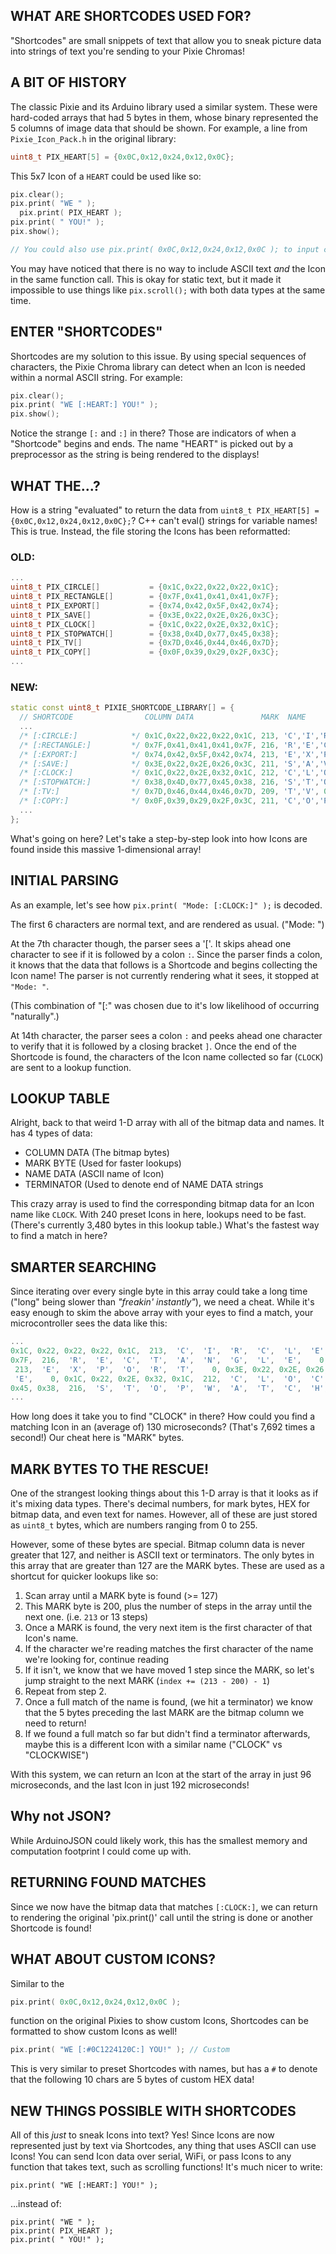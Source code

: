 

## WHAT ARE SHORTCODES USED FOR?

"Shortcodes" are small snippets of text that allow you to sneak picture data into strings of text you're sending to your Pixie Chromas!

## A BIT OF HISTORY

The classic Pixie and its Arduino library used a similar system. These were hard-coded arrays that had 5 bytes in them, whose binary represented the 5 columns of image data that should be shown. For example, a line from `Pixie_Icon_Pack.h` in the original library:

```c++
uint8_t PIX_HEART[5] = {0x0C,0x12,0x24,0x12,0x0C};
```

This 5x7 Icon of a `HEART` could be used like so:
```c++
pix.clear();
pix.print( "WE " );
  pix.print( PIX_HEART );
pix.print( " YOU!" );
pix.show();

// You could also use pix.print( 0x0C,0x12,0x24,0x12,0x0C ); to input custom bitmap data (5 columns with 7 bits of data)
```

You may have noticed that there is no way to include ASCII text *and* the Icon in the same function call. This is okay for static text, but it made it impossible to use things like `pix.scroll();` with both data types at the same time.

## ENTER "SHORTCODES"

Shortcodes are my solution to this issue. By using special sequences of characters, the Pixie Chroma library can detect when an Icon is needed within a normal ASCII string. For example:

```c++
pix.clear();
pix.print( "WE [:HEART:] YOU!" );
pix.show();
```

Notice the strange `[:` and `:]` in there? Those are indicators of when a "Shortcode" begins and ends. The name "HEART" is picked out by a preprocessor as the string is being rendered to the displays!

## WHAT THE...?

How is a string "evaluated" to return the data from `uint8_t PIX_HEART[5] = {0x0C,0x12,0x24,0x12,0x0C};`? C++ can't eval() strings for variable names! This is true. Instead, the file storing the Icons has been reformatted:

### OLD:
```c++
...
uint8_t PIX_CIRCLE[]           = {0x1C,0x22,0x22,0x22,0x1C};
uint8_t PIX_RECTANGLE[]        = {0x7F,0x41,0x41,0x41,0x7F};
uint8_t PIX_EXPORT[]           = {0x74,0x42,0x5F,0x42,0x74};
uint8_t PIX_SAVE[]             = {0x3E,0x22,0x2E,0x26,0x3C};
uint8_t PIX_CLOCK[]            = {0x1C,0x22,0x2E,0x32,0x1C};
uint8_t PIX_STOPWATCH[]        = {0x38,0x4D,0x77,0x45,0x38};
uint8_t PIX_TV[]               = {0x7D,0x46,0x44,0x46,0x7D};
uint8_t PIX_COPY[]             = {0x0F,0x39,0x29,0x2F,0x3C};
...
```
### NEW:
```c++
static const uint8_t PIXIE_SHORTCODE_LIBRARY[] = {
  // SHORTCODE                COLUMN DATA               MARK  NAME                    TERMINATOR                         
  ...
  /* [:CIRCLE:]            */ 0x1C,0x22,0x22,0x22,0x1C, 213, 'C','I','R','C','L','E', 0,
  /* [:RECTANGLE:]         */ 0x7F,0x41,0x41,0x41,0x7F, 216, 'R','E','C','T','A','N','G','L','E', 0,
  /* [:EXPORT:]            */ 0x74,0x42,0x5F,0x42,0x74, 213, 'E','X','P','O','R','T', 0,
  /* [:SAVE:]              */ 0x3E,0x22,0x2E,0x26,0x3C, 211, 'S','A','V','E', 0,
  /* [:CLOCK:]             */ 0x1C,0x22,0x2E,0x32,0x1C, 212, 'C','L','O','C','K', 0,
  /* [:STOPWATCH:]         */ 0x38,0x4D,0x77,0x45,0x38, 216, 'S','T','O','P','W','A','T','C','H', 0,
  /* [:TV:]                */ 0x7D,0x46,0x44,0x46,0x7D, 209, 'T','V', 0,
  /* [:COPY:]              */ 0x0F,0x39,0x29,0x2F,0x3C, 211, 'C','O','P','Y', 0,
  ...
};
```
What's going on here? Let's take a step-by-step look into how Icons are found inside this massive 1-dimensional array!

## INITIAL PARSING

As an example, let's see how `pix.print( "Mode: [:CLOCK:]" );` is decoded.

The first 6 characters are normal text, and are rendered as usual. ("Mode: ")

At the 7th character though, the parser sees a '['. It skips ahead one character to see if it is followed by a colon `:`. Since the parser finds a colon, it knows that the data that follows is a Shortcode and begins collecting the Icon name! The parser is not currently rendering what it sees, it stopped at `"Mode: "`.

(This combination of "[:" was chosen due to it's low likelihood of occurring "naturally".)

At 14th character, the parser sees a colon `:` and peeks ahead one character to verify that it is followed by a closing bracket `]`. Once the end of the Shortcode is found, the characters of the Icon name collected so far (`CLOCK`) are sent to a lookup function.

## LOOKUP TABLE

Alright, back to that weird 1-D array with all of the bitmap data and names. It has 4 types of data:

- COLUMN DATA (The bitmap bytes)
- MARK BYTE (Used for faster lookups)
- NAME DATA (ASCII name of Icon)
- TERMINATOR (Used to denote end of NAME DATA strings

This crazy array is used to find the corresponding bitmap data for an Icon name like `CLOCK`. With 240 preset Icons in here, lookups need to be fast. (There's currently 3,480 bytes in this lookup table.) What's the fastest way to find a match in here?

## SMARTER SEARCHING

Since iterating over every single byte in this array could take a long time ("long" being slower than *"freakin' instantly"*), we need a cheat. While it's easy enough to skim the above array with your eyes to find a match, your microcontroller sees the data like this:
```c++
...
0x1C, 0x22, 0x22, 0x22, 0x1C,  213,  'C',  'I',  'R',  'C',  'L',  'E',    0, 0x7F, 0x41, 0x41, 0x41,
0x7F,  216,  'R',  'E',  'C',  'T',  'A',  'N',  'G',  'L',  'E',    0, 0x74, 0x42, 0x5F, 0x42, 0x74,
 213,  'E',  'X',  'P',  'O',  'R',  'T',    0, 0x3E, 0x22, 0x2E, 0x26, 0x3C,  211,  'S',  'A',  'V',
 'E',    0, 0x1C, 0x22, 0x2E, 0x32, 0x1C,  212,  'C',  'L',  'O',  'C',  'K',    0, 0x38, 0x4D, 0x77,
0x45, 0x38,  216,  'S',  'T',  'O',  'P',  'W',  'A',  'T',  'C',  'H',    0, 0x7D, 0x46, 0x44, 0x46,
...
```
How long does it take you to find "CLOCK" in there? How could you find a matching Icon in an (average of) 130 microseconds? (That's 7,692 times a second!) Our cheat here is "MARK" bytes.

## MARK BYTES TO THE RESCUE!

One of the strangest looking things about this 1-D array is that it looks as if it's mixing data types. There's decimal numbers, for mark bytes, HEX for bitmap data, and even text for names. However, all of these are just stored as `uint8_t` bytes, which are numbers ranging from 0 to 255.

However, some of these bytes are special. Bitmap column data is never greater that 127, and neither is ASCII text or terminators. The only bytes in this array that are greater than 127 are the MARK bytes. These are used as a shortcut for quicker lookups like so:

1. Scan array until a MARK byte is found (>= 127)
2. This MARK byte is 200, plus the number of steps in the array until the next one. (i.e. `213` or 13 steps)
3. Once a MARK is found, the very next item is the first character of that Icon's name.
4. If the character we're reading matches the first character of the name we're looking for, continue reading
5. If it isn't, we know that we have moved 1 step since the MARK, so let's jump straight to the next MARK (`index += (213 - 200) - 1`)
6. Repeat from step 2.
7. Once a full match of the name is found, (we hit a terminator) we know that the 5 bytes preceding the last MARK are the bitmap column we need to return!
8. If we found a full match so far but didn't find a terminator afterwards, maybe this is a different Icon with a similar name ("CLOCK" vs "CLOCKWISE")

With this system, we can return an Icon at the start of the array in just 96 microseconds, and the last Icon in just 192 microseconds!

## Why not JSON?

While ArduinoJSON could likely work, this has the smallest memory and computation footprint I could come up with.

## RETURNING FOUND MATCHES

Since we now have the bitmap data that matches `[:CLOCK:]`, we can return to rendering the original 'pix.print()' call until the string is done or another Shortcode is found!

## WHAT ABOUT CUSTOM ICONS?

Similar to the
```c++
pix.print( 0x0C,0x12,0x24,0x12,0x0C );
```
function on the original Pixies to show custom Icons, Shortcodes can be formatted to show custom Icons as well!
```c++
pix.print( "WE [:#0C1224120C:] YOU!" ); // Custom
```
This is very similar to preset Shortcodes with names, but has a `#` to denote that the following 10 chars are 5 bytes of custom HEX data!

## NEW THINGS POSSIBLE WITH SHORTCODES

All of this *just* to sneak Icons into text? Yes! Since Icons are now represented just by text via Shortcodes, any thing that uses ASCII can use Icons! You can send Icon data over serial, WiFi, or pass Icons to any function that takes text, such as scrolling functions! It's much nicer to write:

	pix.print( "WE [:HEART:] YOU!" );

...instead of:

    pix.print( "WE " );
    pix.print( PIX_HEART );
    pix.print( " YOU!" );
	
